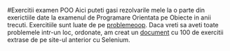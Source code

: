#Exercitii examen POO
Aici puteti gasi rezolvarile mele la o parte din exerictiile date la examenul de Programare Orientata pe Obiecte in anii trecuti.
Exercitiile sunt luate de pe [problemeoop](problemeoop.herokuapp.com/). Daca vreti sa aveti toate problemele intr-un loc, ordonate, am creat un [document](https://1drv.ms/t/s!AkAkfG8SupsVjVPFfivcOxbXtU09) cu 100 de exercitii extrase de pe site-ul anterior cu Selenium.
